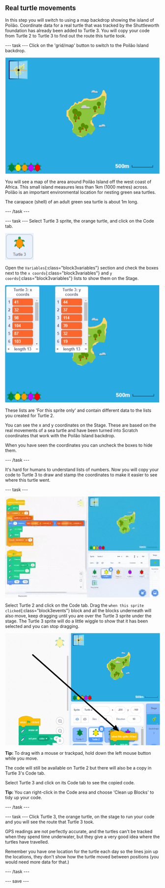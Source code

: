 ## Real turtle movements

In this step you will switch to using a map backdrop showing the island of Poilão. Coordinate data for a real turtle that was tracked by the Shuttleworth foundation has already been added to Turtle 3. You will copy your code from Turtle 2 to Turtle 3 to find out the route this turtle took.

--- task ---
Click on the 'grid/map' button to switch to the Poilão Island backdrop. 

![Stage showing map with button highlighted](images/map-backdrop.png)

You will see a map of the area around Poilão Island off the west coast of Africa. This small island measures less than 1km (1000 metres) across. Poilão is an important environmental location for nesting green sea turtles.

The carapace (shell) of an adult green sea turtle is about 1m long. 

--- /task ---

--- task ---
Select Turtle 3 sprite, the orange turtle, and click on the Code tab. 

![image of Turtle 3 sprite](images/turtle-3-sprite.png)

Open the `Variables`{:class="block3variables"} section and check the boxes next to the `x coords`{:class="block3variables"} and `y coords`{:class="block3variables"} lists to show them on the Stage. 

![Screenshot of Turtle 3 lists on stage](images/turtle-3-lists-on-stage.png)

These lists are 'For this sprite only' and contain different data to the lists you created for Turtle 2.

You can see the x and y coordinates on the Stage. These are based on the real movements of a sea turtle and have been turned into Scratch coordinates that work with the Poilão Island backdrop. 

When you have seen the coordinates you can uncheck the boxes to hide them. 

--- /task ---

It's hard for humans to understand lists of numbers. Now you will copy your code to Turtle 3 to draw and stamp the coordinates to make it easier to see where this turtle went. 

--- task ---

![Animation of dragging code from Turtle 2 to Turtle 3](images/drag-code-to-turtle-3.gif)

Select Turtle 2 and click on the Code tab. Drag the `when this sprite clicked`{:class="block3events"} block and all the blocks underneath will also move, keep dragging until you are over the Turtle 3 sprite under the stage. The Turtle 3 sprite will do a little wiggle to show that it has been selected and you can stop dragging. 

![Drag code from Turtle 2 to Turtle 3](images/turtle-3-drag-code.png)

**Tip:** To drag with a mouse or trackpad, hold down the left mouse button while you move. 

The code will still be available on Turtle 2 but there will also be a copy in Turtle 3's Code tab.

Select Turtle 3 and click on its Code tab to see the copied code. 

**Tip:** You can right-click in the Code area and choose 'Clean up Blocks' to tidy up your code.

--- /task ---

--- task ---
Click Turtle 3, the orange turtle, on the stage to run your code and you will see the route that Turtle 3 took. 

GPS readings are not perfectly accurate, and the turtles can't be tracked when they spend time underwater, but they give a very good idea where the turtles have travelled.

Remember you have one location for the turtle each day so the lines join up the locations, they don't show how the turtle moved between positions (you would need more data for that.)

--- /task ---

--- save ---

